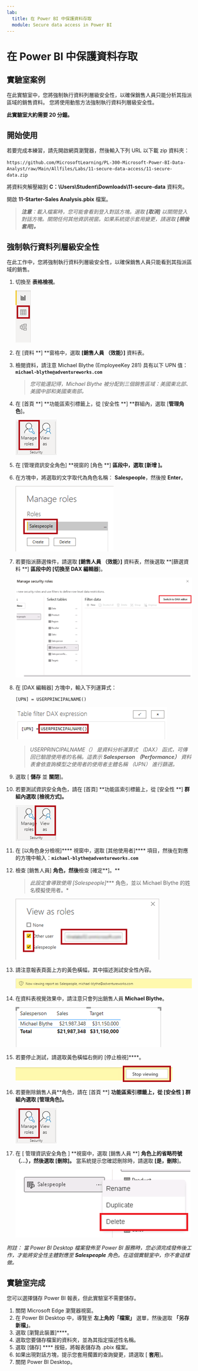 ```yaml
---
lab:
  title: 在 Power BI 中保護資料存取
  module: Secure data access in Power BI
---
```


# 在 Power BI 中保護資料存取

## 實驗室案例

在此實驗室中，您將強制執行資料列層級安全性，以確保銷售人員只能分析其指派區域的銷售資料。 您將使用動態方法強制執行資料列層級安全性。

**此實驗室大約需要 20 分鐘。**

## 開始使用

若要完成本練習，請先開啟網頁瀏覽器，然後輸入下列 URL 以下載 zip 資料夾：

`https://github.com/MicrosoftLearning/PL-300-Microsoft-Power-BI-Data-Analyst/raw/Main/Allfiles/Labs/11-secure-data-access/11-secure-data.zip`

將資料夾解壓縮到 **C：\Users\Student\Downloads\11-secure-data** 資料夾。

開啟 **11-Starter-Sales Analysis.pbix** 檔案。

> _**注意**：載入檔案時，您可能會看到登入對話方塊。選取 **[取消]** 以關閉登入對話方塊。關閉任何其他資訊視窗。如果系統提示套用變更，請選取 **[稍後套用]。**_

## 強制執行資料列層級安全性

在此工作中，您將強制執行資料列層級安全性，以確保銷售人員只能看到其指派區域的銷售。

1. 切換至 **表格檢視**。

   ![圖片 5701](Linked_image_Files/11-secure-data-access_image20.png)

1. 在 [資料 **] **窗格中，選取 **[銷售人員 （效能）]** 資料表。

1. 檢閱資料，請注意 Michael Blythe (EmployeeKey 281) 具有以下 UPN 值：**`michael-blythe@adventureworks.com`**
    
    > *您可能還記得，Michael Blythe 被分配到三個銷售區域：美國東北部、美國中部和美國東南部。*

1. 在 [首頁 **] **功能區索引標籤上，從 [安全性 **] **群組內，選取 [**管理角色**]。

    ![圖片 5700](Linked_image_Files/11-secure-data-access_image21.png)

1. 在 [管理資訊安全角色] **視窗的 [角色 **] **區段中，選取 [新增 **]。****

1. 在方塊中，將選取的文字取代為角色名稱： **Salespeople**，然後按 **Enter**。

   ![圖片 5703](Linked_image_Files/11-secure-data-access_image23.png)

1. 若要指派篩選條件，請選取 **[銷售人員 （效能）]** 資料表，然後選取 **[篩選資料 **] **區段中的 [切換至 DAX 編輯器**]。

   ![圖片 5703](Linked_image_Files/11-secure-data-access_image24.png)

1. 在 [DAX 編輯器] 方塊中，輸入下列運算式：

    ```DAX
    [UPN] = USERPRINCIPALNAME()
    ```

   ![圖片 11](Linked_image_Files/11-secure-data-access_image25.png)

    > *USERPRINCIPALNAME（） 是資料分析運算式 （DAX） 函式，可傳回已驗證使用者的名稱。這表示 **Salesperson （Performance）** 資料表會依查詢模型之使用者的使用者主體名稱 （UPN） 進行篩選。*

1. 選取 [ **儲存** 並 **關閉**]。

1. 若要測試資訊安全角色，請在 [首頁] **功能區索引標籤上，從 [安全性 **] **群組內選取 [**檢視方式**]。**

   ![圖片 5708](Linked_image_Files/11-secure-data-access_image27.png)

1. 在 [以角色身分檢視]**** 視窗中，選取 [其他使用者]**** 項目，然後在對應的方塊中輸入：**`michael-blythe@adventureworks.com`**

1. 檢查 [銷售人員] **角色，然後**檢查 [確定**]。**
    
    > *此設定會導致使用 [Salespeople]**** 角色，並以 Michael Blythe 的姓名模擬使用者。*

   ![圖片 5709](Linked_image_Files/11-secure-data-access_image28.png)

1. 請注意報表頁面上方的黃色橫幅，其中描述測試安全性內容。

   ![圖片 13](Linked_image_Files/11-secure-data-access_image30.png)

1. 在資料表視覺效果中，請注意只會列出銷售人員 **Michael Blythe**。

   ![圖片 5713](Linked_image_Files/11-secure-data-access_image31.png)

1. 若要停止測試，請選取黃色橫幅右側的 [停止檢視]****。

   ![圖片 5712](Linked_image_Files/11-secure-data-access_image32.png)

1. 若要刪除銷售人員**角色，請在 [首頁 **] **功能區索引標籤上，從 [安全性 **] **群組**內選取 [管理角色**]。**

   ![圖片 16](Linked_image_Files/11-secure-data-access_image33.png)

1. 在 [ 管理資訊安全角色 ] **視窗中，選取 [銷售人員 **] **角色上的省略符號 （...），然後選取 **[刪除]。**** 當系統提示您確認刪除時，請選取 **[是，刪除**]。

   ![圖片 34](Linked_image_Files/11-secure-data-access_image34.png)

*附註： 當 Power BI Desktop 檔案發佈至 Power BI 服務時，您必須完成發佈後工作，才能將安全性主體對應至 **Salespeople** 角色。在這個實驗室中，你不會這樣做。*

## 實驗室完成

您可以選擇儲存 Power BI 報表，但此實驗室不需要儲存。 

1. 關閉 Microsoft Edge 瀏覽器視窗。
1. 在 Power BI Desktop 中，導覽至 **左上角的「檔案」** 選單，然後選取 **「另存新檔」**。 
1. 選取 [瀏覽此裝置]****。
1. 選取您要儲存檔案的資料夾，並為其指定描述性名稱。 
1. 選取 [儲存] **** 按鈕，將報表儲存為 .pbix 檔案。 
1. 如果出現對話方塊，提示您套用擱置的查詢變更，請選取 [ **套用**]。
1. 關閉 Power BI Desktop。
